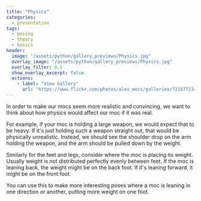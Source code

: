```yaml
---
title: "Physics"
categories:
  - presentation
tags:
  - posing
  - theory
  - basics
header:
  image: "/assets/python/gallery_previews/Physics.jpg"
  overlay_image: "/assets/python/gallery_previews/Physics.jpg"
  overlay_filter: 0.5
  show_overlay_excerpt: false
  actions:
    - label: "View Gallery"
      url: "https://www.flickr.com/photos/alex_mocs/galleries/72157721402545111/"
---
```


In order to make our mocs seem more realistic and convincing, we want to think about how physics would affect our moc if it was real.

For example, if your moc is holding a large weapon, we would expect that to be heavy. If it's just holding such a weapon straight out, that would be physically unrealistic. Instead, we should see the shoulder drop on the arm holding the weapon, and the arm should be pulled down by the weight.

Similarly for the feet and legs, consider where the moc is placing its weight. Usually weight is not distributed perfectly evenly between feet. If the moc is leaning back, the weight might be on the back foot. If it's leaning forward, it might be on the front foot.

You can use this to make more interesting poses where a moc is leaning in one direction or another, putting more weight on one foot.
